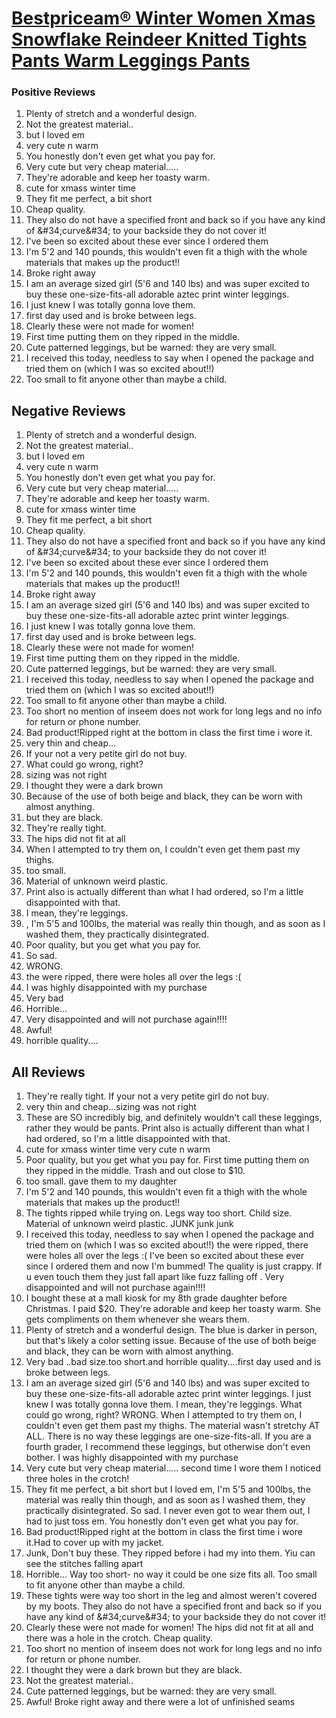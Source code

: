 # [Bestpriceam® Winter Women Xmas Snowflake Reindeer Knitted Tights Pants Warm Leggings Pants](https://products.checkmycream.com/products/Bestpriceam(r)-Winter-Women-Xmas-Snowflake-Reindeer-Knitted-Tights-Pants-Warm-Leggings-Pants.html)

### Positive Reviews

<ol>
      <li>Plenty of stretch and a wonderful design.</li>
      <li>Not the greatest material..</li>
      <li>but I loved em</li>
      <li>very cute n warm</li>
      <li>You honestly don&#x27;t even get what you pay for.</li>
      <li>Very cute but very cheap material.....</li>
      <li>They&#x27;re adorable and keep her toasty warm.</li>
      <li>cute for xmass winter time</li>
      <li>They fit me perfect, a bit short</li>
      <li>Cheap quality.</li>
      <li>They also do not have a specified front and back so if you have any kind of &amp;#34;curve&amp;#34; to your backside they do not cover it!</li>
      <li>I&#x27;ve been so excited about these ever since I ordered them</li>
      <li>I&#x27;m 5&#x27;2 and 140 pounds, this wouldn&#x27;t even fit a thigh with the whole materials that makes up the product!!</li>
      <li>Broke right away</li>
      <li>I am an average sized girl (5&#x27;6 and 140 lbs) and was super excited to buy these one-size-fits-all adorable aztec print winter leggings.</li>
      <li>I just knew I was totally gonna love them.</li>
      <li>first day used and is broke between legs.</li>
      <li>Clearly these were not made for women!</li>
      <li>First time putting them on they ripped in the middle.</li>
      <li>Cute patterned leggings, but be warned: they are very small.</li>
      <li>I received this today, needless to say when I opened the package and tried them on (which I was so excited about!!)</li>
      <li>Too small to fit anyone other than maybe a child.</li>
</ol>


<h2>Negative Reviews</h2>
<ol>
<li> Plenty of stretch and a wonderful design.</li>
<li> Not the greatest material..</li>
<li> but I loved em</li>
<li> very cute n warm</li>
<li> You honestly don&#x27;t even get what you pay for.</li>
<li> Very cute but very cheap material.....</li>
<li> They&#x27;re adorable and keep her toasty warm.</li>
<li> cute for xmass winter time</li>
<li> They fit me perfect, a bit short</li>
<li> Cheap quality.</li>
<li> They also do not have a specified front and back so if you have any kind of &amp;#34;curve&amp;#34; to your backside they do not cover it!</li>
<li> I&#x27;ve been so excited about these ever since I ordered them</li>
<li> I&#x27;m 5&#x27;2 and 140 pounds, this wouldn&#x27;t even fit a thigh with the whole materials that makes up the product!!</li>
<li> Broke right away</li>
<li> I am an average sized girl (5&#x27;6 and 140 lbs) and was super excited to buy these one-size-fits-all adorable aztec print winter leggings.</li>
<li> I just knew I was totally gonna love them.</li>
<li> first day used and is broke between legs.</li>
<li> Clearly these were not made for women!</li>
<li> First time putting them on they ripped in the middle.</li>
<li> Cute patterned leggings, but be warned: they are very small.</li>
<li> I received this today, needless to say when I opened the package and tried them on (which I was so excited about!!)</li>
<li> Too small to fit anyone other than maybe a child.</li>
<li> Too short no mention of inseem does not work for long legs and no info for return or phone number.</li>
<li> Bad product!Ripped right at the bottom in class the first time i wore it.</li>
<li> very thin and cheap...</li>
<li> If your not a very petite girl do not buy.</li>
<li> What could go wrong, right?</li>
<li> sizing was not right</li>
<li> I thought they were a dark brown</li>
<li> Because of the use of both beige and black, they can be worn with almost anything.</li>
<li> but they are black.</li>
<li> They&#x27;re really tight.</li>
<li> The hips did not fit at all</li>
<li> When I attempted to try them on, I couldn&#x27;t even get them past my thighs.</li>
<li> too small.  </li>
<li> Material of unknown weird plastic.</li>
<li> Print also is actually different than what I had ordered, so I&#x27;m a little disappointed with that.</li>
<li> I mean, they&#x27;re leggings.</li>
<li> , I&#x27;m  5&#x27;5 and 100lbs, the material was really thin though, and as soon as I washed them, they practically disintegrated.</li>
<li> Poor quality, but you get what you pay for.</li>
<li> So sad.</li>
<li> WRONG.</li>
<li> the were ripped, there were holes all over the legs :(</li>
<li> I was highly disappointed with my purchase</li>
<li> Very  bad</li>
<li> Horrible...</li>
<li> Very disappointed and will not purchase again!!!!</li>
<li> Awful!</li>
<li> horrible quality....</li>
</ol>

<h2>All Reviews</h2>

<ol>
    <li> They&#x27;re really tight. If your not a very petite girl do not buy.</li>
    <li> very thin and cheap...sizing was not right</li>
    <li> These are SO incredibly big, and definitely wouldn&#x27;t call these leggings, rather they would be pants.  Print also is actually different than what I had ordered, so I&#x27;m a little disappointed with that.</li>
    <li> cute for xmass winter time very cute n warm</li>
    <li> Poor quality, but you get what you pay for. First time putting them on they ripped in the middle. Trash and out close to $10.</li>
    <li> too small.  gave them to my daughter</li>
    <li> I&#x27;m 5&#x27;2 and 140 pounds, this wouldn&#x27;t even fit a thigh with the whole materials that makes up the product!!</li>
    <li> The tights ripped while  trying on. Legs way too short. Child size. Material of unknown weird plastic. JUNK junk junk</li>
    <li> I received this today, needless to say when I opened the package and tried them on (which I was so excited about!!) the were ripped, there were holes all over the legs :( I&#x27;ve been so excited about these ever since I ordered them and now I&#x27;m bummed! The quality is just crappy. If u even touch them they just fall apart like fuzz falling off . Very disappointed and will not purchase again!!!!</li>
    <li> I bought these at a mall kiosk for my 8th grade daughter before Christmas. I paid $20. They&#x27;re adorable and keep her toasty warm. She gets compliments on them whenever she wears them.</li>
    <li> Plenty of stretch and a wonderful design. The blue is darker in person, but that&#x27;s likely a color setting issue. Because of the use of both beige and black, they can be worn with almost anything.</li>
    <li> Very  bad ..bad size.too short.and horrible quality....first day used and is broke between legs.</li>
    <li> I am an average sized girl (5&#x27;6 and 140 lbs) and was super excited to buy these one-size-fits-all adorable aztec print winter leggings. I just knew I was totally gonna love them. I mean, they&#x27;re leggings. What could go wrong, right? WRONG. When I attempted to try them on, I couldn&#x27;t even get them past my thighs. The material wasn&#x27;t stretchy AT ALL. There is no way these leggings are one-size-fits-all. If you are a fourth grader, I recommend these leggings, but otherwise don&#x27;t even bother. I was highly disappointed with my purchase</li>
    <li> Very cute but very cheap material..... second time I wore them I noticed three holes in the crotch!</li>
    <li> They fit me perfect, a bit short but I loved em, I&#x27;m  5&#x27;5 and 100lbs, the material was really thin though, and as soon as I washed them, they practically disintegrated. So sad. I never even got to wear them out, I had to just toss em. You honestly don&#x27;t even get what you pay for.</li>
    <li> Bad product!Ripped right at the bottom in class the first time i wore it.Had to cover up with my jacket.</li>
    <li> Junk, Don&#x27;t buy these. They ripped before i had my into them. Yiu can see the stitches falling apart</li>
    <li> Horrible... Way too short- no way it could be one size fits all. Too small to fit anyone other than maybe a child.</li>
    <li> These tights were way too short in the leg and almost weren&#x27;t covered by my boots.  They also do not have a specified front and back so if you have any kind of &amp;#34;curve&amp;#34; to your backside they do not cover it!</li>
    <li> Clearly these were not made for women! The hips did not fit at all and there was a hole in the crotch. Cheap quality.</li>
    <li> Too short no mention of inseem does not work for long legs and no info for return or phone number.</li>
    <li> I thought they were a dark brown but they are black.</li>
    <li> Not the greatest material..</li>
    <li> Cute patterned leggings, but be warned: they are very small.</li>
    <li> Awful! Broke right away and there were a lot of unfinished seams</li>
</ol>




